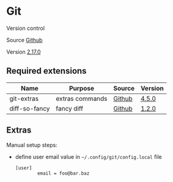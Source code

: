 # Git

Version control

Source [Github](https://github.com/git/git)

Version [2.17.0](https://github.com/git/git/releases/tag/v2.17.0)

## Required extensions

| Name                | Purpose                | Source                                                     | Version                                                                       |
|---------------------|------------------------|------------------------------------------------------------|-------------------------------------------------------------------------------|
| git-extras          | extras commands        | [Github](https://github.com/tj/git-extras)                 | [4.5.0](https://github.com/tj/git-extras/releases/tag/4.4.0)                  |
| diff-so-fancy       | fancy diff             | [Github](https://github.com/so-fancy/diff-so-fancy)        | [1.2.0](https://github.com/so-fancy/diff-so-fancy/releases/tag/v1.2.0)        |

## Extras

Manual setup steps:
- define user email value in `~/.config/git/config.local` file
  ```
  [user]
          email = foo@bar.baz
  ```

